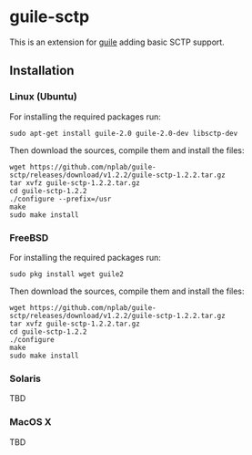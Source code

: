 # guile-sctp
This is an extension for [guile](https://www.gnu.org/software/guile/) adding basic SCTP support.

## Installation
### Linux (Ubuntu)
For installing the required packages run:
```
sudo apt-get install guile-2.0 guile-2.0-dev libsctp-dev
```
Then download the sources, compile them and install the files:
```
wget https://github.com/nplab/guile-sctp/releases/download/v1.2.2/guile-sctp-1.2.2.tar.gz
tar xvfz guile-sctp-1.2.2.tar.gz
cd guile-sctp-1.2.2
./configure --prefix=/usr
make
sudo make install
```
### FreeBSD
For installing the required packages run:
```
sudo pkg install wget guile2
```
Then download the sources, compile them and install the files:
```
wget https://github.com/nplab/guile-sctp/releases/download/v1.2.2/guile-sctp-1.2.2.tar.gz
tar xvfz guile-sctp-1.2.2.tar.gz
cd guile-sctp-1.2.2
./configure
make
sudo make install
```
### Solaris
TBD

### MacOS X
TBD
